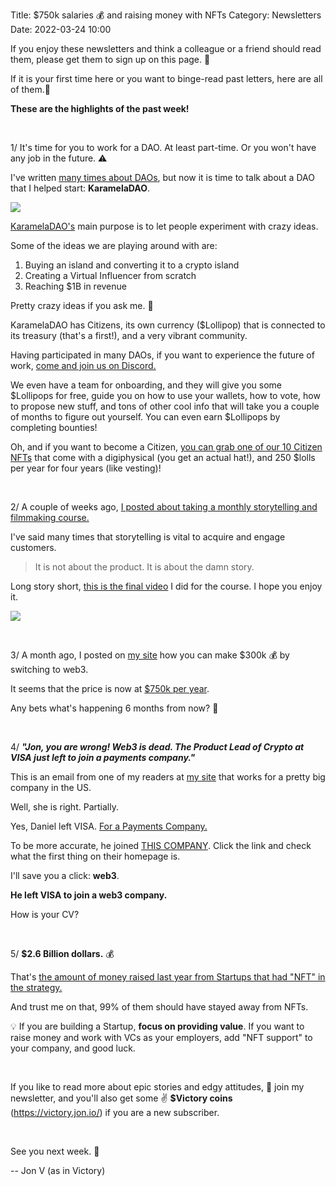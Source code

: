 Title: $750k salaries 💰 and raising money with NFTs
Category: Newsletters 
Date: 2022-03-24 10:00

If you enjoy these newsletters and think a colleague or a friend should read them, please get them to sign up on this page. 📝

If it is your first time here or you want to binge-read past letters, here are all of them.📰

**These are the highlights of the past week!**

<br>

1/ It's time for you to work for a DAO. At least part-time. Or you won't have any job in the future. ⚠️

I've written [many times about DAOs](https://jon.io/becoming-a-genius-robots-in-preschools-and-daos-against-hedge-funds), but now it is time to talk about a DAO that I helped start: **KaramelaDAO**.

![](https://sendfoxprod.b-cdn.net/media/exKVg8DFTzeQOpj3Iy75yOwBbAHvV3C905jgbI8016325)


[KaramelaDAO's](https://karameladao.com/) main purpose is to let people experiment with crazy ideas.

Some of the ideas we are playing around with are:

1. Buying an island and converting it to a crypto island
2. Creating a Virtual Influencer from scratch
3. Reaching $1B in revenue

Pretty crazy ideas if you ask me. 🤯

KaramelaDAO has Citizens, its own currency ($Lollipop) that is connected to its treasury (that's a first!), and a very vibrant community.

Having participated in many DAOs, if you want to experience the future of work, [come and join us on Discord.](https://discord.gg/xXYWhbNvyS)

We even have a team for onboarding, and they will give you some $Lollipops for free, guide you on how to use your wallets, how to vote, how to propose new stuff, and tons of other cool info that will take you a couple of months to figure out yourself. You can even earn $Lollipops by completing bounties!

Oh, and if you want to become a Citizen, [you can grab one of our 10 Citizen NFTs](https://omgdrops.com/karameladao/karameladao-nft-citizenship-first-builders_XnrLpELhoy/) that come with a digiphysical (you get an actual hat!), and 250 $lolls per year for four years (like vesting)!

<br>

2/ A couple of weeks ago, [I posted about taking a monthly storytelling and filmmaking course.](https://jon.io/how-to-become-clark-kent-and-the-story-of-michael-jordan)

I've said many times that storytelling is vital to acquire and engage customers.

> It is not about the product. It is about the damn story.

Long story short, [this is the final video](https://www.youtube.com/watch?v=iihJZgEO8BI) I did for the course. I hope you enjoy it.

![](https://sendfoxprod.b-cdn.net/media/UHZ9mKDtSxHKRGiweYDxxdskAgsp1Xd2ybob5zWe16325)

<br>

3/ A month ago, I posted on [my site](https://jon.io/) how you can make $300k 💰 by switching to web3.

It seems that the price is now at [$750k per year](https://thedefiant.io/web3-soaring-salaries/).

Any bets what's happening 6 months from now? 🤔

<br>

4/ _**"Jon, you are wrong! Web3 is dead. The Product Lead of Crypto at VISA just left to join a payments company."**_

This is an email from one of my readers at [my site](https://jon.io/) that works for a pretty big company in the US.

Well, she is right. Partially.

Yes, Daniel left VISA. [For a Payments Company.](https://thefifthskill.com/visas-crypto-product-lead-leaves-for-payments-startup/)

To be more accurate, he joined [THIS COMPANY](https://www.ansiblelabs.xyz/). Click the link and check what the first thing on their homepage is.

I'll save you a click: **web3**.

**He left VISA to join a web3 company.**

How is your CV?

<br>


5/ **$2.6 Billion dollars.** 💰


That's [the amount of money raised last year from Startups that had "NFT" in the strategy.](https://news.crunchbase.com/news/nft-startups-seed-venture-growth-sxsw-yuga/)

And trust me on that, 99% of them should have stayed away from NFTs.

💡 If you are building a Startup, **focus on providing value**. If you want to raise money and work with VCs as your employers, add "NFT support" to your company, and good luck.


<br>

If you like to read more about epic stories and edgy attitudes, 📩 join my newsletter, and you'll also get some ✌️ **$Victory coins** (https://victory.jon.io/) if you are a new subscriber.

<br>

See you next week. 🚀

-- Jon V (as in Victory)
